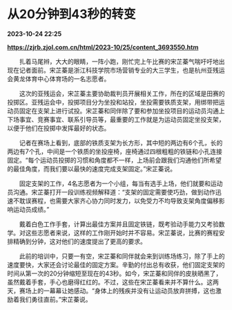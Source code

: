 # 从20分钟到43秒的转变

**2023-10-24 22:25**

**https://zjrb.zjol.com.cn/html/2023-10/25/content_3693550.htm**

　　扎着马尾辫，大大的眼睛，一阵小跑，刚忙完上午比赛的宋芷蓁气喘吁吁地出现在记者面前。宋芷蓁是浙江科技学院市场营销专业的大三学生，也是杭州亚残运会黄龙体育中心体育场的一名志愿者。

　　这次的亚残运会，宋芷蓁主要协助裁判员开展相关工作，所在的区域是田赛的投掷区。亚残运会中，投掷项目分为坐投和站投，坐投需要铁质支架，用绑带把运动员固定在支架上进行试投。宋芷蓁和同伴除了要和参加坐投项目的运动员沟通上下场事宜、竞赛事宜、联系引导员等，最重要的工作就是为运动员固定坐投支架，以便于他们在投掷中发挥最好的状态。

　　记者在赛场上看到，底部的铁质支架为长方形，其中短的两边有6个孔，长的两边有7个孔，中间是一个铁质的坐投座椅，座椅通过四根粗粗的铁链和小孔连接固定。“每个运动员投掷的习惯和角度都不一样，上场前会跟我们沟通他们所希望的最佳角度，而我们要以最快的速度完成支架固定。”宋芷蓁说。

　　固定支架的工作，4名志愿者为一个小组，每当有选手上场，他们就要和运动员沟通。宋芷蓁打开一段训练视频解释道：“支架的固定需要使巧劲，做到动作迅速不耽误赛程，也需要大家齐心协力同时发力，以免受力不均导致支架角度偏移影响运动员成绩。”

　　戴着白色工作手套，计算出最佳方案并且固定铁链，既考验动手能力又考验数学。对这些志愿者来说，这样的工作刚开始时并不容易。宋芷蓁说，比赛的赛程安排精确到分钟，这对他们的速度提出了更高的要求。

　　此前的培训中，只要一有空，宋芷蓁和同伴就会来到训练场练习，除了手上的速度要快，大家还会讨论最佳的固定方案。辛勤的付出总有收获，他们固定支架的时间从第一次的20分钟缩短至现在的43秒。如今，宋芷蓁和同伴的皮肤晒黑了，虽然戴着手套，手心也磨得红红的。不过，这些在宋芷蓁看来并不算什么。这两天，赛场上的一幕幕让她感动。“身体上的残疾并没有让运动员放弃拼搏，这也激励着我们勇往直前。”宋芷蓁说。